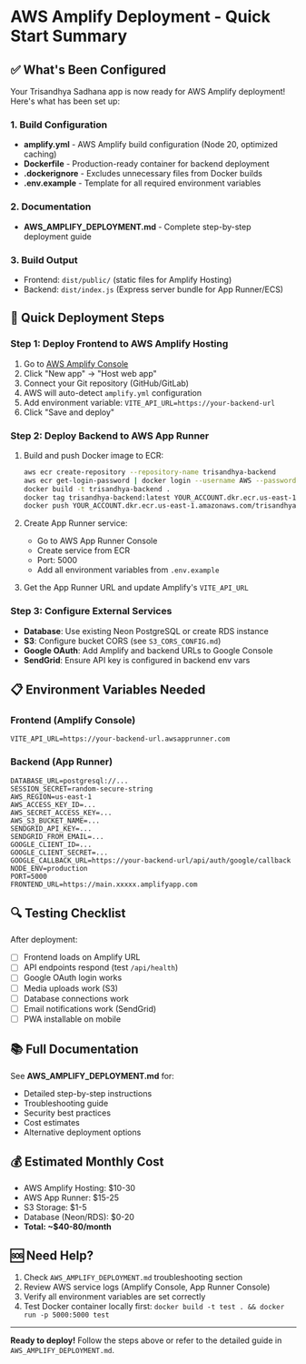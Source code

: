 # AWS Amplify Deployment - Quick Start Summary

## ✅ What's Been Configured

Your Trisandhya Sadhana app is now ready for AWS Amplify deployment! Here's what has been set up:

### 1. Build Configuration
- **amplify.yml** - AWS Amplify build configuration (Node 20, optimized caching)
- **Dockerfile** - Production-ready container for backend deployment
- **.dockerignore** - Excludes unnecessary files from Docker builds
- **.env.example** - Template for all required environment variables

### 2. Documentation
- **AWS_AMPLIFY_DEPLOYMENT.md** - Complete step-by-step deployment guide

### 3. Build Output
- Frontend: `dist/public/` (static files for Amplify Hosting)
- Backend: `dist/index.js` (Express server bundle for App Runner/ECS)

## 🚀 Quick Deployment Steps

### Step 1: Deploy Frontend to AWS Amplify Hosting
1. Go to [AWS Amplify Console](https://console.aws.amazon.com/amplify/)
2. Click "New app" → "Host web app"
3. Connect your Git repository (GitHub/GitLab)
4. AWS will auto-detect `amplify.yml` configuration
5. Add environment variable: `VITE_API_URL=https://your-backend-url`
6. Click "Save and deploy"

### Step 2: Deploy Backend to AWS App Runner
1. Build and push Docker image to ECR:
   ```bash
   aws ecr create-repository --repository-name trisandhya-backend
   aws ecr get-login-password | docker login --username AWS --password-stdin YOUR_ACCOUNT.dkr.ecr.us-east-1.amazonaws.com
   docker build -t trisandhya-backend .
   docker tag trisandhya-backend:latest YOUR_ACCOUNT.dkr.ecr.us-east-1.amazonaws.com/trisandhya-backend:latest
   docker push YOUR_ACCOUNT.dkr.ecr.us-east-1.amazonaws.com/trisandhya-backend:latest
   ```

2. Create App Runner service:
   - Go to AWS App Runner Console
   - Create service from ECR
   - Port: 5000
   - Add all environment variables from `.env.example`

3. Get the App Runner URL and update Amplify's `VITE_API_URL`

### Step 3: Configure External Services
- **Database**: Use existing Neon PostgreSQL or create RDS instance
- **S3**: Configure bucket CORS (see `S3_CORS_CONFIG.md`)
- **Google OAuth**: Add Amplify and backend URLs to Google Console
- **SendGrid**: Ensure API key is configured in backend env vars

## 📋 Environment Variables Needed

### Frontend (Amplify Console)
```
VITE_API_URL=https://your-backend-url.awsapprunner.com
```

### Backend (App Runner)
```
DATABASE_URL=postgresql://...
SESSION_SECRET=random-secure-string
AWS_REGION=us-east-1
AWS_ACCESS_KEY_ID=...
AWS_SECRET_ACCESS_KEY=...
AWS_S3_BUCKET_NAME=...
SENDGRID_API_KEY=...
SENDGRID_FROM_EMAIL=...
GOOGLE_CLIENT_ID=...
GOOGLE_CLIENT_SECRET=...
GOOGLE_CALLBACK_URL=https://your-backend-url/api/auth/google/callback
NODE_ENV=production
PORT=5000
FRONTEND_URL=https://main.xxxxx.amplifyapp.com
```

## 🔍 Testing Checklist

After deployment:
- [ ] Frontend loads on Amplify URL
- [ ] API endpoints respond (test `/api/health`)
- [ ] Google OAuth login works
- [ ] Media uploads work (S3)
- [ ] Database connections work
- [ ] Email notifications work (SendGrid)
- [ ] PWA installable on mobile

## 📚 Full Documentation

See **AWS_AMPLIFY_DEPLOYMENT.md** for:
- Detailed step-by-step instructions
- Troubleshooting guide
- Security best practices
- Cost estimates
- Alternative deployment options

## 💰 Estimated Monthly Cost

- AWS Amplify Hosting: $10-30
- AWS App Runner: $15-25
- S3 Storage: $1-5
- Database (Neon/RDS): $0-20
- **Total: ~$40-80/month**

## 🆘 Need Help?

1. Check `AWS_AMPLIFY_DEPLOYMENT.md` troubleshooting section
2. Review AWS service logs (Amplify Console, App Runner Console)
3. Verify all environment variables are set correctly
4. Test Docker container locally first: `docker build -t test . && docker run -p 5000:5000 test`

---

**Ready to deploy!** Follow the steps above or refer to the detailed guide in `AWS_AMPLIFY_DEPLOYMENT.md`.
